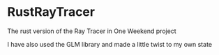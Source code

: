 # RustRayTracer
The rust version of the Ray Tracer in One Weekend project

I have also used the GLM library and made a little twist to my own state
